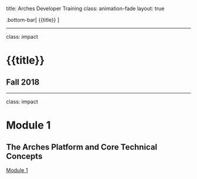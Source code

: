 title: Arches Developer Training
class: animation-fade
layout: true

<!-- This slide will serve as the base layout for all your slides -->
.bottom-bar[
 {{title}}
]

---

class: impact

# {{title}}
## Fall 2018
---

class: impact

# Module 1
## The Arches Platform and Core Technical Concepts

[Module 1](module1.html)
